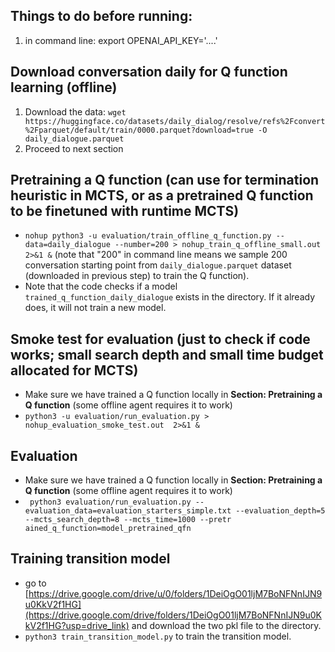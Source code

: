 ## Things to do before running:
1. in command line: export OPENAI_API_KEY='....'

## Download conversation daily for Q function learning (offline)
1. Download the data: `wget  https://huggingface.co/datasets/daily_dialog/resolve/refs%2Fconvert%2Fparquet/default/train/0000.parquet?download=true -O daily_dialogue.parquet`
2. Proceed to next section
   
## Pretraining a Q function (can use for termination heuristic in MCTS, or as a pretrained Q function to be finetuned with runtime MCTS)
- `nohup python3 -u evaluation/train_offline_q_function.py --data=daily_dialogue --number=200 > nohup_train_q_offline_small.out  2>&1 &` (note that "200" in command line means we sample 200 conversation starting point from `daily_dialogue.parquet` dataset (downloaded in previous step) to train the Q function).
- Note that the code checks if a model `trained_q_function_daily_dialogue` exists in the directory. If it already does, it will not train a new model.

## Smoke test for evaluation (just to check if code works; small search depth and small time budget allocated for MCTS)
- Make sure we have trained a Q function locally in **Section: Pretraining a Q function** (some offline agent requires it to work)
- `python3 -u evaluation/run_evaluation.py > nohup_evaluation_smoke_test.out  2>&1 &`
  
## Evaluation
- Make sure we have trained a Q function locally in **Section: Pretraining a Q function** (some offline agent requires it to work)
- ` python3 evaluation/run_evaluation.py --evaluation_data=evaluation_starters_simple.txt --evaluation_depth=5 --mcts_search_depth=8 --mcts_time=1000 --pretr
ained_q_function=model_pretrained_qfn`

## Training transition model
- go to [https://drive.google.com/drive/u/0/folders/1DeiOgO01ljM7BoNFNnIJN9u0KkV2f1HG](https://drive.google.com/drive/folders/1DeiOgO01ljM7BoNFNnIJN9u0KkV2f1HG?usp=drive_link) and download the two pkl file to the directory.
- `python3 train_transition_model.py` to train the transition model.


